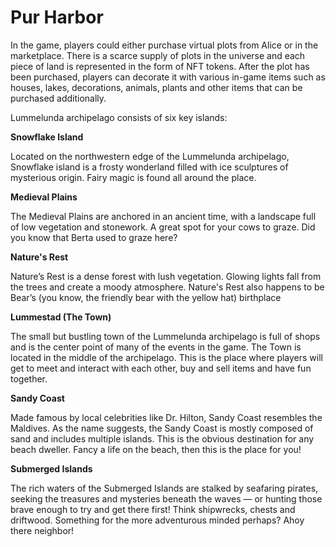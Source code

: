# Pur Harbor

In the game, players could either purchase virtual plots from Alice or in the marketplace. There is a scarce supply of plots in the universe and each piece of land is represented in the form of NFT tokens. After the plot has been purchased, players can decorate it with various in-game items such as houses, lakes, decorations, animals, plants and other items that can be purchased additionally.

Lummelunda archipelago consists of six key islands:

**Snowflake Island**

Located on the northwestern edge of the Lummelunda archipelago, Snowflake island is a frosty wonderland filled with ice sculptures of mysterious origin. Fairy magic is found all around the place.

**Medieval Plains**

The Medieval Plains are anchored in an ancient time, with a landscape full of low vegetation and stonework. A great spot for your cows to graze. Did you know that Berta used to graze here?

**Nature's Rest**

Nature’s Rest is a dense forest with lush vegetation. Glowing lights fall from the trees and create a moody atmosphere. Nature's Rest also happens to be Bear’s (you know, the friendly bear with the yellow hat) birthplace

**Lummestad (The Town)**

The small but bustling town of the Lummelunda archipelago is full of shops and is the center point of many of the events in the game. The Town is located in the middle of the archipelago. This is the place where players will get to meet and interact with each other, buy and sell items and have fun together.

**Sandy Coast**

Made famous by local celebrities like Dr. Hilton, Sandy Coast resembles the Maldives. As the name suggests, the Sandy Coast is mostly composed of sand and includes multiple islands. This is the obvious destination for any beach dweller. Fancy a life on the beach, then this is the place for you!

**Submerged Islands**

The rich waters of the Submerged Islands are stalked by seafaring pirates, seeking the treasures and mysteries beneath the waves — or hunting those brave enough to try and get there first! Think shipwrecks, chests and driftwood. Something for the more adventurous minded perhaps? Ahoy there neighbor!

[\
](https://whitepaper.myneighboralice.com/key-game-features/marketplace)

